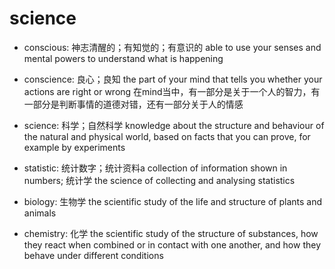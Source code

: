 # science

- conscious: 神志清醒的；有知觉的；有意识的 able to use your senses and mental powers to understand what is happening
- conscience: 良心；良知 the part of your mind that tells you whether your actions are right or wrong 在mind当中，有一部分是关于一个人的智力，有一部分是判断事情的道德对错，还有一部分关于人的情感
- science: 科学；自然科学 knowledge about the structure and behaviour of the natural and physical world, based on facts that you can prove, for example by experiments



- statistic: 统计数字；统计资料a collection of information shown in numbers; 统计学 the science of collecting and analysing statistics
- biology: 生物学 the scientific study of the life and structure of plants and animals
- chemistry: 化学 the scientific study of the structure of substances, how they react when combined or in contact with one another, and how they behave under different conditions
